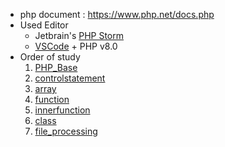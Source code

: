 - php document : https://www.php.net/docs.php
- Used Editor
  - Jetbrain's [PHP Storm](https://www.jetbrains.com/phpstorm/promo/?source=google&medium=cpc&campaign=14335686222&term=phpstorm&gclid=Cj0KCQiAyMKbBhD1ARIsANs7rEFDEKIApXpgAUGUsW6ehcogiAPMgRtEMoxFSLyXD6TKKFhC0QWUlTwaAkrvEALw_wcB)
  - [VSCode](https://code.visualstudio.com/) + PHP v8.0
- Order of study
  1. [PHP_Base](PHP_Base)
  2. [controlstatement](controlstatement)
  3. [array](array)
  4. [function](function)
  5. [innerfunction](innerfunction)
  6. [class](class)
  7. [file_processing](file_processing)
